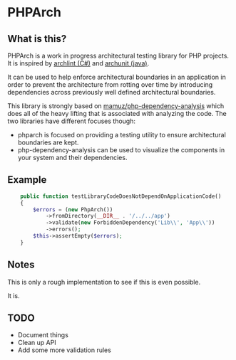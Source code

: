 # PHPArch

## What is this?

PHPArch is a work in progress architectural testing library for PHP projects.
It is inspired by [archlint (C#)](https://gitlab.com/iternity/archlint.cs)
and [archunit (java)](https://github.com/TNG/ArchUnit).

It can be used to help enforce architectural boundaries in an application in order
to prevent the architecture from rotting over time by introducing dependencies across
previously well defined architectural boundaries.

This library is strongly based on [mamuz/php-dependency-analysis](https://github.com/mamuz/PhpDependencyAnalysis)
which does all of the heavy lifting that is associated with analyzing the code. The two
libraries have different focuses though:
- phparch is focused on providing a testing utility to ensure architectural boundaries are kept.
- php-dependency-analysis can be used to visualize the components in your system and their dependencies.

## Example

```php
    public function testLibraryCodeDoesNotDependOnApplicationCode()
    {
        $errors = (new PhpArch())
            ->fromDirectory(__DIR__ . '/../../app')
            ->validate(new ForbiddenDependency('Lib\\', 'App\\'))
            ->errors();
        $this->assertEmpty($errors);
    }
```

## Notes

This is only a rough implementation to see if this is even possible.

It is.

## TODO

- Document things
- Clean up API
- Add some more validation rules
